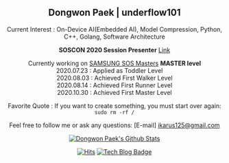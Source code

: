 <div align=center>

## Dongwon Paek | underflow101

Current Interest : On-Device AI(Embedded AI), Model Compression, Python, C++, Golang, Software Architecture

<b>SOSCON 2020 Session Presenter</b> [Link](https://www.soscon.net/Session/Section/14)

Currently working on [SAMSUNG SOS Masters](https://opensource.samsung.com/community/master/masterList) <b>MASTER level</b><br>
2020.07.23 : Applied as Toddler Level&nbsp;&nbsp;&nbsp;&nbsp;&nbsp;&nbsp;<br>
2020.08.03 : Achieved First Walker Level<br>
2020.08.14 : Achieved First Runner Level<br>
2020.10.30 : Achieved First Master Level<br>

Favorite Quote : If you want to create something, you must start over again: `sudo rm -rf /`

Feel free to follow me or ask any questions: [E-mail] ikarus125@gmail.com

[![Dongwon Paek's Github Stats](https://github-readme-stats.vercel.app/api?username=underflow101&count_private=true&include_all_commits=true&show_icons=true&theme=calm)](https://github.com/anuraghazra/github-readme-stats)

[![Hits](https://hits.seeyoufarm.com/api/count/incr/badge.svg?url=https%3A%2F%2Fgithub.com%2Fsowon-dev%2Fhit-counter)](https://hits.seeyoufarm.com)
[![Tech Blog Badge](http://img.shields.io/badge/-Tech%20blog-black?style=flat-square&logo=github&link=https://underflow101.tistroy.com/)](https://underflow101.tistory.com/)

</div>

<!--[![Top Langs](https://github-readme-stats.vercel.app/api/top-langs/?username=underflow101&layout=compact&theme=calm)](https://github.com/underflow101/github-readme-stats)-->
